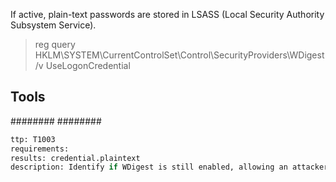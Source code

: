 
If active, plain-text passwords are stored in LSASS (Local Security Authority Subsystem Service).
> reg query HKLM\SYSTEM\CurrentControlSet\Control\SecurityProviders\WDigest /v UseLogonCredential


## Tools
########
########

```meta
ttp: T1003
requirements: 
results: credential.plaintext
description: Identify if WDigest is still enabled, allowing an attacker to steal plaintext credentials
```